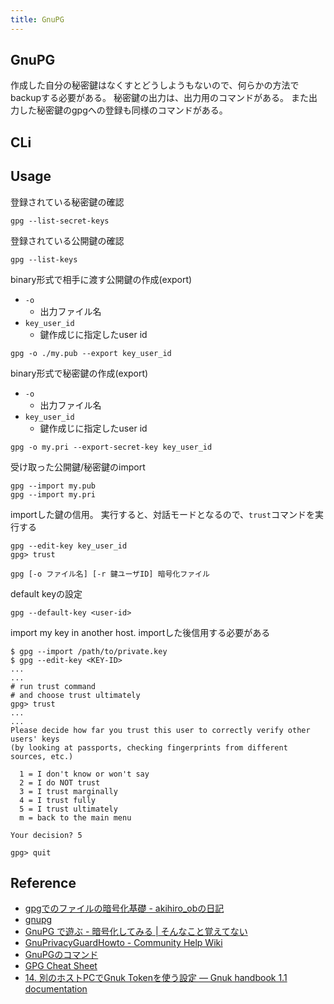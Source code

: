 ```yaml
---
title: GnuPG
---
```


## GnuPG
作成した自分の秘密鍵はなくすとどうしようもないので、何らかの方法でbackupする必要がある。
秘密鍵の出力は、出力用のコマンドがある。
また出力した秘密鍵のgpgへの登録も同様のコマンドがある。

## CLi


## Usage
登録されている秘密鍵の確認

```
gpg --list-secret-keys
```

登録されている公開鍵の確認

```
gpg --list-keys
```

binary形式で相手に渡す公開鍵の作成(export)

* `-o`
    * 出力ファイル名
* `key_user_id`
    * 鍵作成じに指定したuser id

```
gpg -o ./my.pub --export key_user_id
```

binary形式で秘密鍵の作成(export)

* `-o`
    * 出力ファイル名
* `key_user_id`
    * 鍵作成じに指定したuser id

```
gpg -o my.pri --export-secret-key key_user_id
```

受け取った公開鍵/秘密鍵のimport

```
gpg --import my.pub 
gpg --import my.pri
```

importした鍵の信用。
実行すると、対話モードとなるので、`trust`コマンドを実行する

```
gpg --edit-key key_user_id
gpg> trust
```

```
gpg [-o ファイル名] [-r 鍵ユーザID] 暗号化ファイル
```

default keyの設定

```
gpg --default-key <user-id>
```

import my key in another host.
importした後信用する必要がある

```
$ gpg --import /path/to/private.key
$ gpg --edit-key <KEY-ID>
...
...
# run trust command
# and choose trust ultimately
gpg> trust
...
...
Please decide how far you trust this user to correctly verify other users' keys
(by looking at passports, checking fingerprints from different sources, etc.)

  1 = I don't know or won't say
  2 = I do NOT trust
  3 = I trust marginally
  4 = I trust fully
  5 = I trust ultimately
  m = back to the main menu

Your decision? 5

gpg> quit
```


## Reference
* [gpgでのファイルの暗号化基礎 - akihiro_obの日記](http://d.hatena.ne.jp/akihiro_ob/20120131/1328031230)
* [gnupg](http://www.math.s.chiba-u.ac.jp/~matsu/gpg/)
* [GnuPG で遊ぶ - 暗号化してみる | そんなこと覚えてない](http://blog.eiel.info/blog/2013/07/31/gpg/)
* [GnuPrivacyGuardHowto - Community Help Wiki](https://help.ubuntu.com/community/GnuPrivacyGuardHowto)
* [GnuPGのコマンド](http://www.nina.jp/server/windows/gpg/commands.html)
* [GPG Cheat Sheet](http://irtfweb.ifa.hawaii.edu/~lockhart/gpg/)
* [14\. 別のホストPCでGnuk Tokenを使う設定 — Gnuk handbook 1\.1 documentation](http://no-passwd.net/fst-01-gnuk-handbook/using-gnuk-token-with-another-computer.html)
